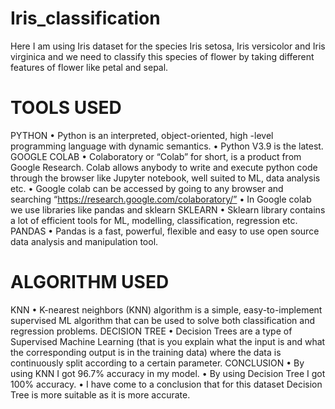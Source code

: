 # Iris_classification
Here I am using Iris dataset for the species Iris setosa, Iris versicolor and Iris virginica and we need to classify this species of flower by   taking different features of flower like petal and sepal.
# TOOLS USED
PYTHON
•	Python is an interpreted, object-oriented, high -level programming language with dynamic semantics.
•	Python V3.9 is the latest.
GOOGLE COLAB
•	Colaboratory or “Colab” for short, is a product from Google Research. Colab allows anybody to write and execute python code through the browser like Jupyter notebook, well suited to ML, data analysis etc. 
•	Google colab can be accessed by going to any browser and searching “https://research.google.com/colaboratory/”
•	In Google colab we use libraries like pandas and sklearn
SKLEARN
•	Sklearn library contains a lot of efficient tools for ML, modelling, classification, regression etc.
PANDAS
•	Pandas is a fast, powerful, flexible and easy to use open source data analysis and manipulation tool.
# ALGORITHM USED
KNN
•	K-nearest neighbors (KNN) algorithm is a simple, easy-to-implement supervised ML algorithm that can be used to solve both classification and regression problems.
DECISION TREE
•	Decision Trees are a type of Supervised Machine Learning (that is you explain what the input is and what the corresponding output is in the training data) where the data is continuously split according to a certain parameter. 
CONCLUSION
•	By using KNN I got 96.7% accuracy in my model.
•	By using Decision Tree I got 100% accuracy.
•	I have come to a conclusion that for this dataset Decision Tree is more suitable as it is more accurate.
